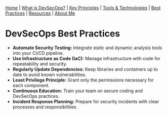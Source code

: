 [Home](index.md) | [What is DevSecOps?](what-is-devsecops.md) | [Key Principles](key-principles.md) | [Tools & Technologies](tools-and-technologies.md) | [Best Practices](best-practices.md) | [Resources](resources.md) | [About Me](about.md)

# DevSecOps Best Practices

- **Automate Security Testing:** Integrate static and dynamic analysis tools into your CI/CD pipeline.
- **Use Infrastructure as Code (IaC):** Manage infrastructure with code for repeatability and security.
- **Regularly Update Dependencies:** Keep libraries and containers up to date to avoid known vulnerabilities.
- **Least Privilege Principle:** Grant only the permissions necessary for each component.
- **Continuous Education:** Train your team on secure coding and DevSecOps practices.
- **Incident Response Planning:** Prepare for security incidents with clear processes and responsibilities.
